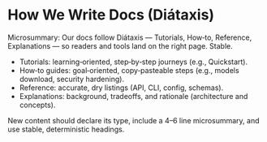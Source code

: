 # How We Write Docs (Diátaxis)

Microsummary: Our docs follow Diátaxis — Tutorials, How‑to, Reference, Explanations — so readers and tools land on the right page. Stable.

- Tutorials: learning‑oriented, step‑by‑step journeys (e.g., Quickstart).
- How‑to guides: goal‑oriented, copy‑pasteable steps (e.g., models download, security hardening).
- Reference: accurate, dry listings (API, CLI, config, schemas).
- Explanations: background, tradeoffs, and rationale (architecture and concepts).

New content should declare its type, include a 4–6 line microsummary, and use stable, deterministic headings.

